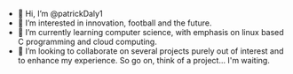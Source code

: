 - 👋 Hi, I’m @patrickDaly1
- 👀 I’m interested in innovation, football and the future. 
- 🌱 I’m currently learning computer science, with emphasis on linux based C programming and cloud computing. 
- 💞️ I’m looking to collaborate on several projects purely out of interest and to enhance my experience. So go on, think of a project... I'm waiting. 

<!---
patrickDaly1/patrickDaly1 is a ✨ special ✨ repository because its `README.md` (this file) appears on your GitHub profile.
You can click the Preview link to take a look at your changes.
--->
